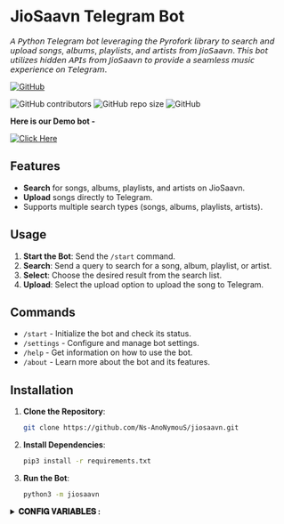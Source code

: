 # JioSaavn Telegram Bot

𝘈 𝘗𝘺𝘵𝘩𝘰𝘯 𝘛𝘦𝘭𝘦𝘨𝘳𝘢𝘮 𝘣𝘰𝘵 𝘭𝘦𝘷𝘦𝘳𝘢𝘨𝘪𝘯𝘨 𝘵𝘩𝘦 𝘗𝘺𝘳𝘰𝘧𝘰𝘳𝘬 𝘭𝘪𝘣𝘳𝘢𝘳𝘺 𝘵𝘰 𝘴𝘦𝘢𝘳𝘤𝘩 𝘢𝘯𝘥 𝘶𝘱𝘭𝘰𝘢𝘥 𝘴𝘰𝘯𝘨𝘴, 𝘢𝘭𝘣𝘶𝘮𝘴, 𝘱𝘭𝘢𝘺𝘭𝘪𝘴𝘵𝘴, 𝘢𝘯𝘥 𝘢𝘳𝘵𝘪𝘴𝘵𝘴 𝘧𝘳𝘰𝘮 𝘑𝘪𝘰𝘚𝘢𝘢𝘷𝘯. 𝘛𝘩𝘪𝘴 𝘣𝘰𝘵 𝘶𝘵𝘪𝘭𝘪𝘻𝘦𝘴 𝘩𝘪𝘥𝘥𝘦𝘯 𝘈𝘗𝘐𝘴 𝘧𝘳𝘰𝘮 𝘑𝘪𝘰𝘚𝘢𝘢𝘷𝘯 𝘵𝘰 𝘱𝘳𝘰𝘷𝘪𝘥𝘦 𝘢 𝘴𝘦𝘢𝘮𝘭𝘦𝘴𝘴 𝘮𝘶𝘴𝘪𝘤 𝘦𝘹𝘱𝘦𝘳𝘪𝘦𝘯𝘤𝘦 𝘰𝘯 𝘛𝘦𝘭𝘦𝘨𝘳𝘢𝘮.

[![GitHub](https://badgen.net/badge/Open%20Source%20%3F/Yes/yellow?icon=github)](https://github.com/Ns-AnoNymouS/jiosaavn)

![GitHub contributors](https://img.shields.io/github/contributors/biisal/biisal-file-stream-pro?style=flat&color=green)
![GitHub repo size](https://img.shields.io/github/repo-size/biisal/biisal-file-stream-pro?color=green)
![GitHub](https://img.shields.io/github/license/biisal/biisal-file-stream-pro?color=green)

**Here is our Demo bot -**

[![Click Here](https://img.shields.io/badge/Demo%20Bot-Click%20Here-blue?style=flat&logo=telegram&labelColor=white&link=https://t.me/amcdevsupport)](https://t.me/JiosaavnNsbot)


## Features

- **Search** for songs, albums, playlists, and artists on JioSaavn.
- **Upload** songs directly to Telegram.
- Supports multiple search types (songs, albums, playlists, artists).

## Usage

1. **Start the Bot**: Send the `/start` command.
2. **Search**: Send a query to search for a song, album, playlist, or artist.
3. **Select**: Choose the desired result from the search list.
4. **Upload**: Select the upload option to upload the song to Telegram.

## Commands

- `/start` - Initialize the bot and check its status.
- `/settings` - Configure and manage bot settings.
- `/help` - Get information on how to use the bot.
- `/about` - Learn more about the bot and its features.

## Installation

1. **Clone the Repository**: 
   ```sh
   git clone https://github.com/Ns-AnoNymouS/jiosaavn.git
   ```
2. **Install Dependencies**:
   ```sh
   pip3 install -r requirements.txt
   ```
3. **Run the Bot**:
   ```sh
   python3 -m jiosaavn
   ```
<details>
  <summary><b>𝐂𝐎𝐍𝐅𝐈𝐆 𝐕𝐀𝐑𝐈𝐀𝐁𝐋𝐄𝐒 :</b></summary>
   
Go to a file setting.py in
jiosaavn/configs/setting.py
and fill the variables:
```py
API_ID=12345
API_HASH=esx576f8738x883f3sfzx83
BOT_TOKEN=Your_Bot_Token
PORT=8080
OWNER_ID=your_user_id
DATABASE_URL=mongodb_uri
```

`API_ID` : Goto [my.telegram.org](https://my.telegram.org) to obtain this.

`API_HASH` : Goto [my.telegram.org](https://my.telegram.org) to obtain this.
  
`BOT_TOKEN` : Get the bot token from [@BotFather](https://telegram.dog/BotFather)  

`OWNER_ID` : Your Telegram User ID

`DATABASE_URL` : MongoDB URI for saving User IDs when they first Start the Bot. We will use that for Broadcasting to them. I will try to add more features related with Database. If you need help to get the URI you can click on logo below!

[![mongo](https://telegra.ph/file/fd68906852c71fdd68bef.jpg)](https://www.youtube.com/watch?v=HhHzCfrqsoE)

 **Option Vars**
`PORT` : The port that you want your webapp to be listened to. Defaults to `8080`
`BOT_COMMANDS` : Your wish

<details>
  <summary><b>How to Use :</b></summary>


## Running Methods

1. **Deploy to Heroku**:
   Click the button below to deploy to Heroku.

   [![Deploy](https://www.herokucdn.com/deploy/button.svg)](https://heroku.com/deploy?template=https://github.com/Ns-AnoNymouS/jiosaavn/tree/main)
   
2. **Local Setup**:
   - Ensure you have Python and pip installed.
   - Follow the Installation steps above.

## Dependencies

- [Pyrofork](https://pyrofork.mayuri.my.id/main/)
- Custom JioSaavn API

## Contributing

Contributions are welcome! Please fork the repository and submit a pull request.

## License

This project is licensed under the MIT License.

👲 <b>DEV</b>

<p align="middle">
<img src="https://telegra.ph/file/2a3eab01d1201f40b3ffc.jpg" width="150" height="150"><br>
<img src="https://badgen.net/badge/Name/Anonymous/FF33FF?icon=awesome&labelColor=0080FF"></a>
<img src="https://badgen.net/badge/Skills/python/purple?icon=terminal&labelColor=red"></a>
<a href="https://telegram.dog/Ns_Anonymous"><img src="https://img.shields.io/badge/Telegram-Bot-blue.svg?logo=telegram"></a>
<a href="https://github.com/Ns-AnoNymouS"><img src="https://badgen.net/badge/Follow%20on%20/GitHub/80FF00?icon=github&labelColor=black"></a>
<a href="https://youtube.com/channel/UC9NnqJ63aSzv457iUMM06vQ"><img src="https://img.shields.io/badge/YouTube-Channel-FF3333.svg?logo=youtube&logoColor=FF3333"></a>
<p align="left">
</p>

👲 <b>Co-DEV</b>

<p align="middle">
<img src="https://telegra.ph/file/7f6e81d4546efbea0f218.jpg" width="150" height="150"><br>
<img src="https://badgen.net/badge/Name/MaxxRider/FF33FF?icon=awesome&labelColor=0080FF"></a>
<img src="https://badgen.net/badge/Skills/python/purple?icon=terminal&labelColor=red"></a>
<a href="https://telegram.dog/MaxxRider"><img src="https://img.shields.io/badge/Telegram-Bot-blue.svg?logo=telegram"></a>
<a href="https://github.com/MaxxRider"><img src="https://badgen.net/badge/Follow%20on%20/GitHub/80FF00?icon=github&labelColor=black"></a>
<a href="https://youtu.be/TbMX6aN3GgY"><img src="https://img.shields.io/badge/YouTube-Channel-FF3333.svg?logo=youtube&logoColor=FF3333"></a>
<p align="left">
</p>
